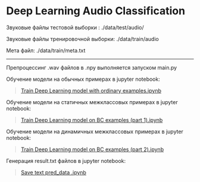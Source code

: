 # Deep Learning Audio Classification

Звуковые файлы тестовой выборки : ./data/test/audio/

Звуковые файлы тренировочной выборки: ./data/train/audio

Мета файл: ./data/train/meta.txt
___
Препроцессинг .wav файлов в .npy выполняется запуском main.py

Обучение модели на обычных примерах в jupyter notebook: 
>[Train Deep Learning model with ordinary examples.ipynb](https://github.com/EgorZak21/audio_processing/blob/master/Train%20Deep%20Learning%20model%20with%20ordinary%20examples.ipynb)

Обучение модели на статичных межклассовых примерах в jupyter notebook: 
>[Train Deep Learning model on BC examples (part 1).ipynb](https://github.com/EgorZak21/audio_processing/blob/master/Train%20Deep%20Learning%20model%20on%20BC%20examples%20(part%201).ipynb)

Обучение модели на динамичных межклассовых примерах в jupyter notebook:
>[Train Deep Learning model on BC examples (part 2).ipynb](https://github.com/EgorZak21/audio_processing/blob/master/Train%20Deep%20Learning%20model%20on%20BC%20examples%20(part%202).ipynb)

Генерация result.txt файлов в jupyter notebook:
>[Save text pred_data .ipynb](https://github.com/EgorZak21/audio_processing/blob/master/Save%20text%20pred_data%20.ipynb)
